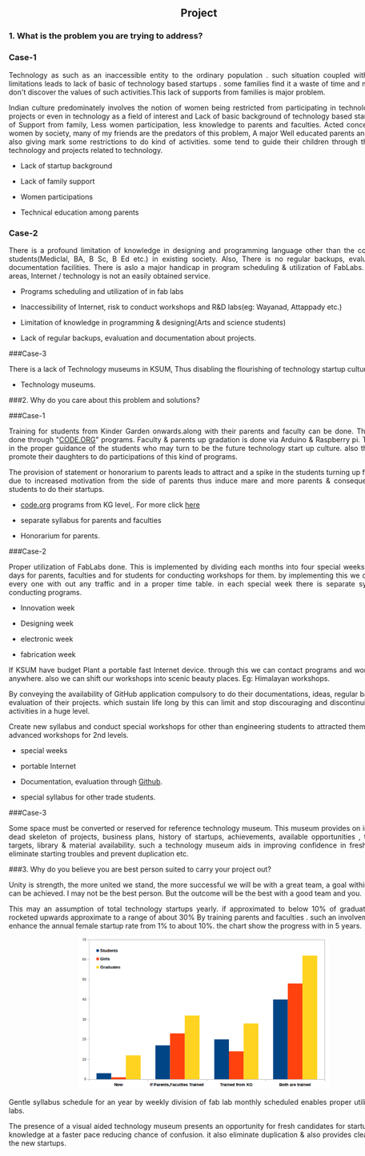 <div style="width:800px; margin:0 auto;">

<center>

## Project
</center>

<div align="justify" style="margin-left:2.5%" style="margin-right:3%">

### 1. What is the problem you are trying to address?

### Case-1

Technology as such as an inaccessible entity to the ordinary population . such situation coupled with financial limitations leads to lack of basic of technology based startups . some families find it a waste of time and money and don't discover the values of such activities.This lack of supports from families is major problem. 
	
Indian culture predominately involves the notion of women being restricted from participating in technology based projects or even in technology as a field of interest and Lack of basic background of technology based startups, lack of Support from family, Less women participation, less knowledge to parents and faculties. Acted concepts about women by society, many of my friends are the predators of this problem, A major Well educated parents and faculties also giving mark some restrictions to do kind of activities. some tend to guide their children through the field of technology and projects related to technology. 

* Lack of startup background

* Lack of family support

* Women participations

* Technical education among parents

### Case-2

There is a profound limitation of knowledge in designing and programming language other than the core branch students(Mediclal, BA, B Sc, B Ed etc.) in existing society. Also, There is no regular backups, evaluation and documentation facilities. There is aslo a major handicap in program scheduling & utilization of FabLabs. In remote areas, Internet / technology is not an easily obtained service.

* Programs scheduling and utilization of in fab labs

* Inaccessibility of Internet, risk to conduct workshops and R&D labs(eg: Wayanad, Attappady etc.)

* Limitation of knowledge in programming & designing(Arts and science students)

* Lack of regular backups, evaluation and documentation about projects.

###Case-3

There is a lack of Technology museums in KSUM, Thus disabling the flourishing of technology startup culture.

* Technology museums.

###2. Why do you care about this problem and solutions?

###Case-1

Training for students from Kinder Garden onwards.along with their parents and faculty can be done. This may be done through "[CODE.ORG](https://code.org/)" programs. Faculty & parents up gradation is done via Arduino & Raspberry pi. Thus helps in the proper guidance of the students who may turn to be the future technology start up culture. also the parents promote their daughters to do participations of this kind of programs.

The provision of statement or honorarium to parents leads to attract and a spike in the students turning up for start up due to increased motivation from the side of parents thus induce mare and more parents & consequently more students to do their startups.

* [code.org](https://code.org/) programs from KG level,. For more click [here](https://code.org/)

* separate syllabus for parents and faculties

* Honorarium for parents.


###Case-2

Proper utilization of FabLabs done. This is implemented by dividing each months into four special weeks. Separate days for parents, faculties and for students for conducting workshops for them. by implementing this we can handle every one with out any traffic and in a proper time table. in each special week there is separate syllabus for conducting programs.
	
* Innovation week

* Designing week

* electronic week

* fabrication week

If KSUM have budget Plant a portable fast Internet device. through this we can contact programs and workshops in anywhere. also we can shift our workshops into scenic beauty places. Eg: Himalayan workshops.
	
By conveying the availability of GitHub application compulsory to do their documentations, ideas, regular backup and evaluation of their projects. which sustain life long by this can limit and stop discouraging and discontinuity of their activities in a huge level.

Create new syllabus and conduct special workshops for other than engineering students to attracted them. Provided advanced workshops for 2nd levels.

* special weeks

* portable Internet

* Documentation, evaluation through [Github](https://github.com/).

* special syllabus for other trade students.

###Case-3

Some space must be converted or reserved for reference technology museum. This museum provides on insight into dead skeleton of projects, business plans, history of startups, achievements, available opportunities , time lines, targets, library & material availability. such a technology museum aids in improving confidence in fresh startups, eliminate starting troubles and prevent duplication etc.

###3. Why do you believe you are best person suited to carry your project out?

Unity is strength, the more united we stand, the more successful we will be with a great team, a goal within deadline can be achieved. I may not be the best person. But the outcome will be the best with a good team and you. 

This may an assumption of total technology startups yearly. if approximated to below 10% of graduates.can be rocketed upwards approximate to a range of about 30% By training parents and faculties . such an involvement might enhance the annual female startup rate from 1% to about 10%. the chart show the progress with in 5 years.

<center><img src="img/pic1.png" width="500"/></center>

Gentle syllabus schedule for an year by weekly division of fab lab monthly scheduled enables proper utilization fab labs.

The presence of a visual aided technology museum presents an opportunity for fresh candidates for startups imbibe knowledge at a faster pace reducing chance of confusion. it also eliminate duplication & also provides clear ideas to the new startups.

</div>

</div>